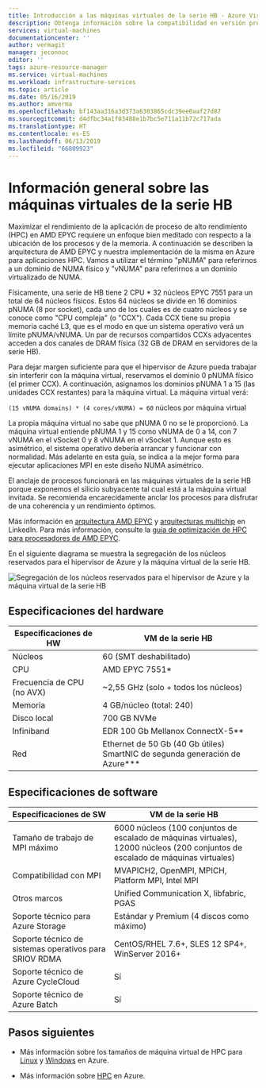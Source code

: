 ```yaml
---
title: Introducción a las máquinas virtuales de la serie HB - Azure Virtual Machines| Microsoft Docs
description: Obtenga información sobre la compatibilidad en versión preliminar con el tamaño de las máquinas virtuales de la serie HB en Azure.
services: virtual-machines
documentationcenter: ''
author: vermagit
manager: jeconnoc
editor: ''
tags: azure-resource-manager
ms.service: virtual-machines
ms.workload: infrastructure-services
ms.topic: article
ms.date: 05/16/2019
ms.author: amverma
ms.openlocfilehash: bf143aa316a3d373a6303865cdc39ee0aaf27d87
ms.sourcegitcommit: d4dfbc34a1f03488e1b7bc5e711a11b72c717ada
ms.translationtype: HT
ms.contentlocale: es-ES
ms.lasthandoff: 06/13/2019
ms.locfileid: "66809923"
---
```

# <a name="hb-series-virtual-machines-overview"></a>Información general sobre las máquinas virtuales de la serie HB

Maximizar el rendimiento de la aplicación de proceso de alto rendimiento (HPC) en AMD EPYC requiere un enfoque bien meditado con respecto a la ubicación de los procesos y de la memoria. A continuación se describen la arquitectura de AMD EPYC y nuestra implementación de la misma en Azure para aplicaciones HPC. Vamos a utilizar el término "pNUMA" para referirnos a un dominio de NUMA físico y "vNUMA" para referirnos a un dominio virtualizado de NUMA.

Físicamente, una serie de HB tiene 2 CPU * 32 núcleos EPYC 7551 para un total de 64 núcleos físicos. Estos 64 núcleos se divide en 16 dominios pNUMA (8 por socket), cada uno de los cuales es de cuatro núcleos y se conoce como "CPU compleja" (o "CCX"). Cada CCX tiene su propia memoria caché L3, que es el modo en que un sistema operativo verá un límite pNUMA/vNUMA. Un par de recursos compartidos CCXs adyacentes acceden a dos canales de DRAM física (32 GB de DRAM en servidores de la serie HB).

Para dejar margen suficiente para que el hipervisor de Azure pueda trabajar sin interferir con la máquina virtual, reservamos el dominio 0 pNUMA físico (el primer CCX). A continuación, asignamos los dominios pNUMA 1 a 15 (las unidades CCX restantes) para la máquina virtual. La máquina virtual verá:

`(15 vNUMA domains) * (4 cores/vNUMA) = 60` núcleos por máquina virtual

La propia máquina virtual no sabe que pNUMA 0 no se le proporcionó. La máquina virtual entiende pNUMA 1 y 15 como vNUMA de 0 a 14, con 7 vNUMA en el vSocket 0 y 8 vNUMA en el vSocket 1. Aunque esto es asimétrico, el sistema operativo debería arrancar y funcionar con normalidad. Más adelante en esta guía, se indica a la mejor forma para ejecutar aplicaciones MPI en este diseño NUMA asimétrico.

El anclaje de procesos funcionará en las máquinas virtuales de la serie HB porque exponemos el silicio subyacente tal cual está a la máquina virtual invitada. Se recomienda encarecidamente anclar los procesos para disfrutar de una coherencia y un rendimiento óptimos.

Más información en [arquitectura AMD EPYC](https://bit.ly/2Epv3kC) y [arquitecturas multichip](https://bit.ly/2GpQIMb) en LinkedIn. Para más información, consulte la [guía de optimización de HPC para procesadores de AMD EPYC](https://bit.ly/2T3AWZ9).

En el siguiente diagrama se muestra la segregación de los núcleos reservados para el hipervisor de Azure y la máquina virtual de la serie HB.

![Segregación de los núcleos reservados para el hipervisor de Azure y la máquina virtual de la serie HB](./media/hb-series-overview/segregation-cores.png)

## <a name="hardware-specifications"></a>Especificaciones del hardware

| Especificaciones de HW                | VM de la serie HB                     |
|----------------------------------|----------------------------------|
| Núcleos                            | 60 (SMT deshabilitado)                |
| CPU                              | AMD EPYC 7551*                   |
| Frecuencia de CPU (no AVX)          | ~2,55 GHz (solo + todos los núcleos)   |
| Memoria                           | 4 GB/núcleo (total: 240)            |
| Disco local                       | 700 GB NVMe                      |
| Infiniband                       | EDR 100 Gb Mellanox ConnectX-5** |
| Red                          | Ethernet de 50 Gb (40 Gb útiles) SmartNIC de segunda generación de Azure*** |

## <a name="software-specifications"></a>Especificaciones de software

| Especificaciones de SW           |VM de la serie HB           |
|-----------------------------|-----------------------|
| Tamaño de trabajo de MPI máximo            | 6000 núcleos (100 conjuntos de escalado de máquinas virtuales), 12000 núcleos (200 conjuntos de escalado de máquinas virtuales)  |
| Compatibilidad con MPI                 | MVAPICH2, OpenMPI, MPICH, Platform MPI, Intel MPI  |
| Otros marcos       | Unified Communication X, libfabric, PGAS |
| Soporte técnico para Azure Storage       | Estándar y Premium (4 discos como máximo) |
| Soporte técnico de sistemas operativos para SRIOV RDMA   | CentOS/RHEL 7.6+, SLES 12 SP4+, WinServer 2016+  |
| Soporte técnico de Azure CycleCloud    | Sí                         |
| Soporte técnico de Azure Batch         | Sí                         |

## <a name="next-steps"></a>Pasos siguientes

* Más información sobre los tamaños de máquina virtual de HPC para [Linux](https://docs.microsoft.com/azure/virtual-machines/linux/sizes-hpc) y [Windows](https://docs.microsoft.com/azure/virtual-machines/windows/sizes-hpc) en Azure.

* Más información sobre [HPC](https://docs.microsoft.com/azure/architecture/topics/high-performance-computing/) en Azure.
